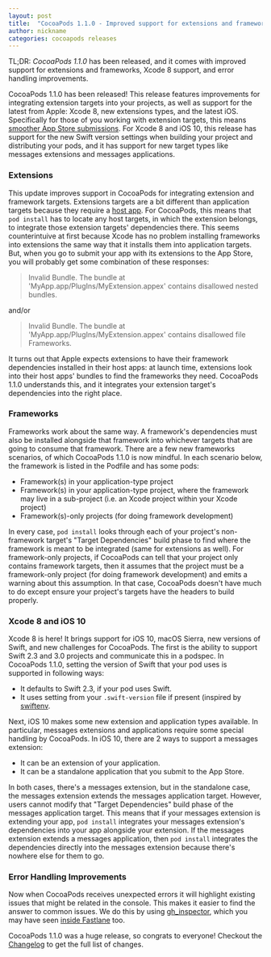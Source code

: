```yaml
---
layout: post
title:  "CocoaPods 1.1.0 - Improved support for extensions and frameworks, Xcode 8 support, and error handling improvements"
author: nickname
categories: cocoapods releases
---
```

TL;DR: _CocoaPods 1.1.0_ has been released, and it comes with improved support for extensions and frameworks, Xcode 8 support, and error handling improvements.

CocoaPods 1.1.0 has been released! This release features improvements for integrating extension targets into your projects, as well as support for the latest from Apple: Xcode 8, new extensions types, and the latest iOS. Specifically for those of you working with extension targets, this means [smoother App Store submissions](https://github.com/CocoaPods/CocoaPods/issues/4203). For Xcode 8 and iOS 10, this release has support for the new Swift version settings when building your project and distributing your pods, and it has support for new target types like messages extensions and messages applications.


### Extensions

This update improves support in CocoaPods for integrating extension and framework targets. Extensions targets are a bit different than application targets because they require a [host app](https://developer.apple.com/library/ios/documentation/General/Conceptual/ExtensibilityPG/ExtensionOverview.html#//apple_ref/doc/uid/TP40014214-CH2-SW5). For CocoaPods, this means that `pod install` has to locate any host targets, in which the extension belongs, to integrate those extension targets' dependencies there. This seems counterintuive at first because Xcode has no problem installing frameworks into extensions the same way that it installs them into application targets. But, when you go to submit your app with its extensions to the App Store, you will probably get some combination of these responses:

> Invalid Bundle. The bundle at 'MyApp.app/PlugIns/MyExtension.appex' contains disallowed nested bundles.

and/or

> Invalid Bundle. The bundle at 'MyApp.app/PlugIns/MyExtension.appex' contains disallowed file Frameworks.

It turns out that Apple expects extensions to have their framework dependencies installed in their host apps: at launch time, extensions look into their host apps' bundles to find the frameworks they need. CocoaPods 1.1.0 understands this, and it integrates your extension target's dependencies into the right place.


### Frameworks

Frameworks work about the same way. A framework's dependencies must also be installed alongside that framework into whichever targets that are going to consume that framework. There are a few new frameworks scenarios, of which CocoaPods 1.1.0 is now mindful. In each scenario below, the framework is listed in the Podfile and has some pods:

* Framework(s) in your application-type project
* Framework(s) in your application-type project, where the framework may live in a sub-project (i.e. an Xcode project within your Xcode project)
* Framework(s)-only projects (for doing framework development)

In every case, `pod install` looks through each of your project's non-framework target's "Target Dependencies" build phase to find where the framework is meant to be integrated (same for extensions as well). For framework-only projects, if CocoaPods can tell that your project only contains framework targets, then it assumes that the project must be a framework-only project (for doing framework development) and emits a warning about this assumption. In that case, CocoaPods doesn't have much to do except ensure your project's targets have the headers to build properly.


### Xcode 8 and iOS 10

Xcode 8 is here! It brings support for iOS 10, macOS Sierra, new versions of Swift, and new challenges for CocoaPods. The first is the ability to support Swift 2.3 and 3.0 projects and communicate this in a podspec. In CocoaPods 1.1.0, setting the version of Swift that your pod uses is supported in following ways:

* It defaults to Swift 2.3, if your pod uses Swift.
* It uses setting from your `.swift-version` file if present (inspired by [swiftenv](https://github.com/kylef/swiftenv).

Next, iOS 10 makes some new extension and application types available. In particular, messages extensions and applications require some special handling by CocoaPods. In iOS 10, there are 2 ways to support a messages extension:

* It can be an extension of your application.
* It can be a standalone application that you submit to the App Store.

In both cases, there's a messages extension, but in the standalone case, the messages extension extends the messages application target. However, users cannot modify that "Target Dependencies" build phase of the messages application target. This means that if your messages extension is extending your app, `pod install` integrates your messages extension's dependencies into your app alongside your extension. If the messages extension extends a messages application, then `pod install` integrates the dependencies directly into the messages extension because there's nowhere else for them to go.


### Error Handling Improvements

Now when CocoaPods receives unexpected errors it will highlight existing issues that might be related in the console. This makes it easier to find the answer to common issues. We do this by using [gh_inspector](https://github.com/orta/gh_inspector), which you may have seen [inside Fastlane](https://github.com/fastlane/fastlane/releases/tag/1.96.0) too.


CocoaPods 1.1.0 was a huge release, so congrats to everyone! Checkout the [Changelog](https://github.com/CocoaPods/CocoaPods/releases/tag/1.1.0) to get the full list of changes.


